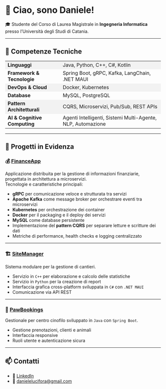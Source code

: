 # 👋 Ciao, sono Daniele!

🎓 Studente del Corso di Laurea Magistrale in **Ingegneria Informatica** presso l’Università degli Studi di Catania.  

---

## 🧠 Competenze Tecniche

<table>
  <tr style="background-color:#f2f2f2">
    <td><strong>Linguaggi</strong></td>
    <td>Java, Python, C++, C#, Kotlin</td>
  </tr>
  <tr>
    <td><strong>Framework & Tecnologie</strong></td>
    <td>Spring Boot, gRPC, Kafka, LangChain, .NET MAUI</td>
  </tr>
  <tr style="background-color:#f2f2f2">
    <td><strong>DevOps & Cloud</strong></td>
    <td>Docker, Kubernetes</td>
  </tr>
  <tr>
    <td><strong>Database</strong></td>
    <td>MySQL, PostgreSQL</td>
  </tr>
  <tr style="background-color:#f2f2f2">
    <td><strong>Pattern Architetturali</strong></td>
    <td>CQRS, Microservizi, Pub/Sub, REST APIs</td>
  </tr>
  <tr>
    <td><strong>AI & Cognitive Computing</strong></td>
    <td>Agenti Intelligenti, Sistemi Multi-Agente, NLP, Automazione</td>
  </tr>
</table>

---

## 🚀 Progetti in Evidenza

### 💰 [FinanceApp](https://github.com/DanieleLucifora/FinanceApp)
Applicazione distribuita per la gestione di informazioni finanziarie, progettata in architettura a microservizi.  
Tecnologie e caratteristiche principali:
- **gRPC** per comunicazione veloce e strutturata tra servizi
- **Apache Kafka** come message broker per orchestrare eventi tra microservizi
- **Kubernetes** per orchestrazione dei container
- **Docker** per il packaging e il deploy dei servizi
- **MySQL** come database persistente
- Implementazione del **pattern CQRS** per separare letture e scritture dei dati
- Metriche di performance, health checks e logging centralizzato

---

### 🏗️ [SiteManager](https://github.com/DanieleLucifora/SiteManager)
Sistema modulare per la gestione di cantieri.
- Servizio in `C++` per elaborazione e calcolo delle statistiche
- Servizio in `Python` per la creazione di report
- Interfaccia grafica cross-platform sviluppata in `C#` con `.NET MAUI`
- Comunicazione via API REST

---

### 🐶 [PawBookings](https://github.com/Prv2106/PawBookings)
Gestionale per centro cinofilo sviluppato in `Java` con `Spring Boot`.
- Gestione prenotazioni, clienti e animali
- Interfaccia responsive
- Ruoli utente e autenticazione sicura

---

## 📫 Contatti

- 💼 [LinkedIn](www.linkedin.com/in/daniele-lucifora-6651966a)
- 📧 [danielelucifora@gmail.com](mailto:danielelucifora@gmail.com)
